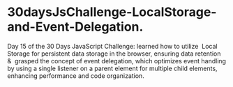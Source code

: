 # 30daysJsChallenge-LocalStorage-and-Event-Delegation.
Day 15 of the 30 Days JavaScript Challenge: learned how to utilize  Local Storage for persistent data storage in the browser, ensuring data retention &amp;  grasped the concept of event delegation, which optimizes event handling by using a single listener on a parent element for multiple child elements, enhancing performance and code organization.
